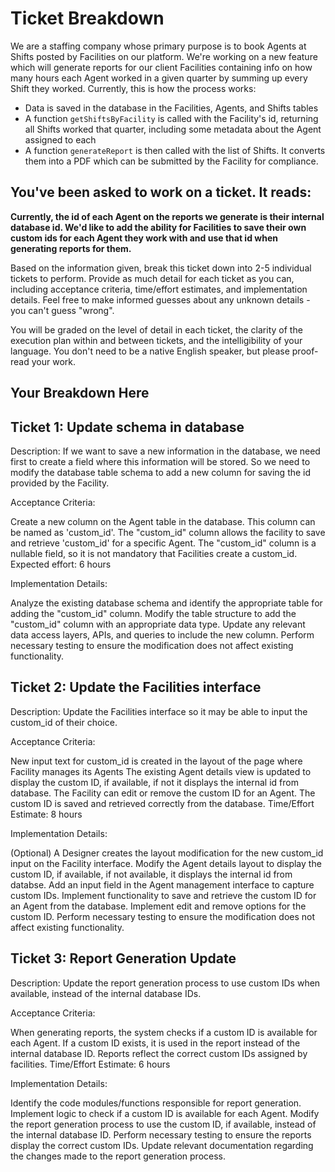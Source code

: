 # Ticket Breakdown

We are a staffing company whose primary purpose is to book Agents at Shifts posted by Facilities on our platform. We're working on a new feature which will generate reports for our client Facilities containing info on how many hours each Agent worked in a given quarter by summing up every Shift they worked. Currently, this is how the process works:

- Data is saved in the database in the Facilities, Agents, and Shifts tables
- A function `getShiftsByFacility` is called with the Facility's id, returning all Shifts worked that quarter, including some metadata about the Agent assigned to each
- A function `generateReport` is then called with the list of Shifts. It converts them into a PDF which can be submitted by the Facility for compliance.

## You've been asked to work on a ticket. It reads:

**Currently, the id of each Agent on the reports we generate is their internal database id. We'd like to add the ability for Facilities to save their own custom ids for each Agent they work with and use that id when generating reports for them.**

Based on the information given, break this ticket down into 2-5 individual tickets to perform. Provide as much detail for each ticket as you can, including acceptance criteria, time/effort estimates, and implementation details. Feel free to make informed guesses about any unknown details - you can't guess "wrong".

You will be graded on the level of detail in each ticket, the clarity of the execution plan within and between tickets, and the intelligibility of your language. You don't need to be a native English speaker, but please proof-read your work.

## Your Breakdown Here

## Ticket 1: Update schema in database

Description:
If we want to save a new information in the database, we need first to create a field where this information will be stored. So we need to modify the database table schema to add a new column for saving the id provided by the Facility.

Acceptance Criteria:

Create a new column on the Agent table in the database. This column can be named as 'custom_id'.
The "custom_id" column allows the facility to save and retrieve 'custom_id' for a specific Agent.
The "custom_id" column is a nullable field, so it is not mandatory that Facilities create a custom_id.
Expected effort: 6 hours

Implementation Details:

Analyze the existing database schema and identify the appropriate table for adding the "custom_id" column.
Modify the table structure to add the "custom_id" column with an appropriate data type.
Update any relevant data access layers, APIs, and queries to include the new column.
Perform necessary testing to ensure the modification does not affect existing functionality.

## Ticket 2: Update the Facilities interface

Description:
Update the Facilities interface so it may be able to input the custom_id of their choice.

Acceptance Criteria:

New input text for custom_id is created in the layout of the page where Facility manages its Agents
The existing Agent details view is updated to display the custom ID, if available, if not it displays the internal id from database.
The Facility can edit or remove the custom ID for an Agent.
The custom ID is saved and retrieved correctly from the database.
Time/Effort Estimate: 8 hours

Implementation Details:

(Optional) A Designer creates the layout modification for the new custom_id input on the Facility interface.
Modify the Agent details layout to display the custom ID, if available, if not available, it displays the internal id from databse.
Add an input field in the Agent management interface to capture custom IDs.
Implement functionality to save and retrieve the custom ID for an Agent from the database.
Implement edit and remove options for the custom ID.
Perform necessary testing to ensure the modification does not affect existing functionality.

## Ticket 3: Report Generation Update

Description:
Update the report generation process to use custom IDs when available, instead of the internal database IDs.

Acceptance Criteria:

When generating reports, the system checks if a custom ID is available for each Agent.
If a custom ID exists, it is used in the report instead of the internal database ID.
Reports reflect the correct custom IDs assigned by facilities.
Time/Effort Estimate: 6 hours

Implementation Details:

Identify the code modules/functions responsible for report generation.
Implement logic to check if a custom ID is available for each Agent.
Modify the report generation process to use the custom ID, if available, instead of the internal database ID.
Perform necessary testing to ensure the reports display the correct custom IDs.
Update relevant documentation regarding the changes made to the report generation process.

